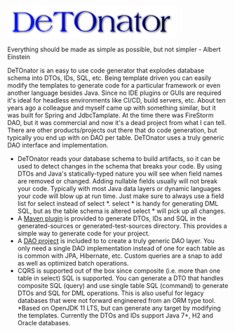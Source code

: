 ![Title](images/title.png)

Everything should be made as simple as possible, but not simpler - Albert Einstein

DeTOnator is an easy to use code generator that explodes database schema into DTOs, IDs, SQL, etc. Being template driven you can
easily modify the templates to generate code for a particular framework or even another language besides Java. Since no IDE plugins
or GUIs are required it's ideal for headless environments like CI/CD, build servers, etc. About ten years ago a colleague and myself
came up with something similar, but it was built for Spring and JdbcTamplate. At the time there was FireStorm DAO, but it was
commercial and now it's a dead project from what I can tell. There are other products/projects out there that do code generation,
but typically you end up with on DAO per table. DeTOnator uses a truly generic DAO interface and implementation.
* DeTOnator reads your database schema to build artifacts, so it can be used to detect changes in the schema that breaks your
code. By using DTOs and Java's statically-typed nature you will see when field names are removed or changed. Adding nullable
fields usually will not break your code. Typically with most Java data layers or dynamic languages your code will blow up at
run time. Just make sure to always use a field list for select instead of select *. select * is handy for generating DML SQL,
but as the table schema is altered select * will pick up all changes.
* A [Maven plugin](https://github.com/sgjava/detonator/tree/master/detonator-maven-plugin) is provided to generate DTOs, IDs and SQL
in the generated-sources or generated-test-sources directory. This
provides a simple way to generate code for your project.
* A [DAO project](https://github.com/sgjava/detonator/tree/master/dao) is included to to create a truly generic DAO layer. You only
need a single DAO implementation instead of one for each table as is common with JPA, Hibernate, etc. Custom queries are a snap to
add as well as optimized batch operations.
* CQRS is supported out of the box since composite (i.e. more than one table in select) SQL is supported. You can generate a DTO that
handles composite SQL (query) and use single table SQL (command) to generate DTOs and SQL for DML operations. This is also useful
for legacy databases that were not forward engineered from an ORM type tool.
*Based on OpenJDK 11 LTS, but can generate any target by modifying the templates. Currently the DTOs and IDs support Java 7+, H2 and
Oracle databases.

